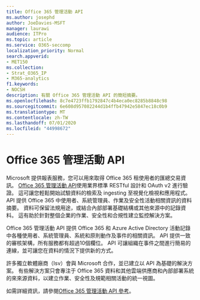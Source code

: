```yaml
---
title: Office 365 管理活動 API
ms.author: josephd
author: JoeDavies-MSFT
manager: laurawi
audience: ITPro
ms.topic: article
ms.service: O365-seccomp
localization_priority: Normal
search.appverid:
- MET150
ms.collection:
- Strat_O365_IP
- M365-analytics
f1.keywords:
- NOCSH
description: 有關 Office 365 管理活動 API 的簡短摘要。
ms.openlocfilehash: 8c7e4723ffb1792847c4b4eca0ec8285b8848c98
ms.sourcegitcommit: 6e608d957082244d1b4ffb47942e5847ec18c0b9
ms.translationtype: MT
ms.contentlocale: zh-TW
ms.lasthandoff: 07/01/2020
ms.locfileid: "44998672"
---
```

# <a name="office-365-management-activity-api"></a>Office 365 管理活動 API

Microsoft 提供報表服務，您可以用來取得 Office 365 租使用者的匯總交易資訊。 [Office 365 管理活動 API](https://docs.microsoft.com/office/office-365-management-api/office-365-management-apis-overview#office-365-management-activity-api)使用業界標準 RESTful 設計和 OAuth v2 進行驗證。 這可讓您輕鬆開始試驗資料的檢索及 ingesting 至視覺化檢視和應用程式。 API 提供 Office 365 中使用者、系統管理員、作業及安全性活動相關資訊的資料摘要。 資料可保留法規用途，或結合內部部署基礎結構或其他來源中的記錄資料。 這有助於針對整個企業的作業、安全性和合規性建立監控解決方案。

Office 365 管理活動 API 提供 Office 365 和 Azure Active Directory 活動記錄中各種使用者、系統管理員、系統和原則動作及事件的相關資訊。 API 提供一致的審核架構，所有服務都有超過10個欄位。 API 可讓組織在事件之間進行簡易的連線，並可讓您在資料的情況下提供新的方式。

許多獨立軟體廠商（Isv）會與 Microsoft 合作，並已建立以 API 為基礎的解決方案。 有些解決方案只會專注于 Office 365 資料和其他雲端供應商和內部部署系統的來來源資料，以建立作業、安全性及規範相關活動的統一視圖。 

如需詳細資訊，請參閱[Office 365 管理活動 API 參考](https://docs.microsoft.com/office/office-365-management-api/office-365-management-activity-api-reference)。
